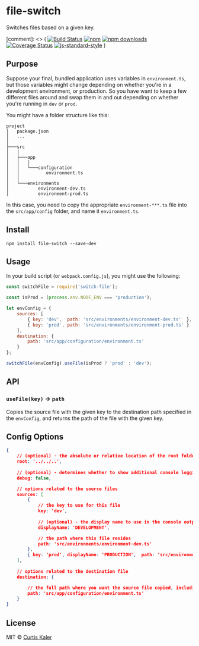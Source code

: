 # file-switch
Switches files based on a given key.


[comment]: <> ( [![Build Status](https://travis-ci.org/curtiskaler/file-switch.svg?branch=master)](https://travis-ci.org/curtiskaler/file-switch) [![npm](https://img.shields.io/npm/v/file-switch.svg)](https://www.npmjs.com/package/file-switch) [![npm downloads](https://img.shields.io/npm/dm/file-switch.svg)](https://www.npmjs.com/package/ajv) [![Coverage Status](https://coveralls.io/repos/curtiskaler/file-switch/badge.svg?branch=master&service=github)](https://coveralls.io/github/curtiskaler/file-switch?branch=master) [![js-standard-style](https://img.shields.io/badge/code%20style-standard-brightgreen.svg)](http://standardjs.com/) )


## <a name="purpose"></a>Purpose

Suppose your final, bundled application uses variables in `environment.ts`, but those variables might change depending on whether you're in a development environment, or production. So you have want to keep a few different files around and swap them in and out depending on whether you're running in `dev` or `prod`.  

You might have a folder structure like this:
```
project
│   package.json
│   ...  
│
├───src
│   │
│   ├───app
│   │   │
│   │   └───configuration
│   │          environment.ts
│   │
│   └───environments
│           environment-dev.ts
│           environment-prod.ts
```

In this case, you need to copy the appropriate `environment-***.ts` file into the `src/app/config` folder, and name it `environment.ts`.


## Install
```
npm install file-switch --save-dev
```


## <a name="usage"></a>Usage

In your build script (or `webpack.config.js`), you might use the following:

```js
const switchFile = require('switch-file');

const isProd = (process.env.NODE_ENV === 'production');

let envConfig = {
    sources: [
        { key: 'dev',  path: 'src/environments/environment-dev.ts'  },
        { key: 'prod', path: 'src/environments/environment-prod.ts' }
    ],
    destination: {
		path: 'src/app/configuration/environment.ts'
    }
};

switchFile(envConfig).useFile(isProd ? 'prod' : 'dev');

```

## <a name="api"></a>API

### `useFile(key)` → `path`
Copies the source file with the given key to the destination path specified in the `envConfig`, and returns the path of the file with the given key.


## <a name="config"></a>Config Options

```json
{
	// (optional) - the absolute or relative location of the root folder of the project
	root: '../../..',
	
	// (optional) - determines whether to show additional console logging statements about source, destination, and result.
	debug: false,

	// options related to the source files
	sources: [
	    { 
			// the key to use for this file
			key: 'dev',  
			
			// (optional) - the display name to use in the console output 
			displayName: 'DEVELOPMENT', 

			// the path where this file resides
			path: 'src/environments/environment-dev.ts'  
		},
	    { key: 'prod', displayName: 'PRODUCTION',  path: 'src/environments/environment-prod.ts' }
	],
	
	// options related to the destination file
	destination: {

		// the full path where you want the source file copied, including the destination filename.
		path: 'src/app/configuration/environment.ts'
    }
}
```



## <a name="license"></a>License

MIT © [Curtis Kaler](https://github.com/curtiskaler)
